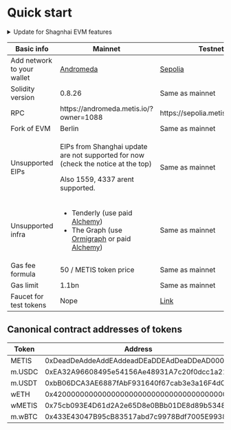 # Quick start

<details>

<summary>Update for Shagnhai EVM features</summary>

**1. PUSH0 opcode**

You can use shanghai evm version in your project.

```solidity
// SPDX-License-Identifier: UNLICENSED
pragma solidity ^0.8.20;
contract MetisShanghaiUpgradeExample {
    uint256 public num;
    function push0(uint256 _n) public {
        num = _n;
    }
}
```

**2. More user-friendly error from the rpc**

The RPC can return encoded custom errors and solidity panic errors

**Custom errors**

```solidity
// SPDX-License-Identifier: UNLICENSED
pragma solidity ^0.8.20;
error MyError();
contract MetisShanghaiUpgradeExample {
    function customError() public pure {
        revert MyError();
    }
}
```

{% code overflow="wrap" %}
```sh
curl https://l2rpc.devnet.metisdevops.link -X POST -H "Content-Type: application/json" \
  --data '{"method":"eth_call","params":[{"to":"0x2e07967571dB8896178A65039b4Dd13Be354B002","input":"0xdda3a7bd"}, "latest"],"id":1,"jsonrpc":"2.0"}'
```
{% endcode %}

**The error data 0xdd6c951c is for the custom error MyError**

{% code overflow="wrap" %}
```json
{
  "jsonrpc": "2.0",
  "id": 1,
  "error": { "code": 3, "message": "execution reverted", "data": "0xdd6c951c" }
}
```
{% endcode %}

**Solidity panic errors**

```solidity
// SPDX-License-Identifier: UNLICENSED
pragma solidity ^0.8.20;
contract MetisShanghaiUpgradeExample {
    function panicError(uint256 _x) public pure returns (uint256){
        return _x / 0;
    }
}
```

{% code overflow="wrap" %}
```sh
curl https://l2rpc.devnet.metisdevops.link -X POST -H "Content-Type: application/json" \
  --data '{"method":"eth_call","params":[{"to":"0x2e07967571dB8896178A65039b4Dd13Be354B002","input":"0x67c9d7930000000000000000000000000000000000000000000000000000000000000001"}, "latest"],"id":1,"jsonrpc":"2.0"}'
```
{% endcode %}

{% code overflow="wrap" %}
```json
{
  "jsonrpc": "2.0",
  "id": 1,
  "error": {
    "code": 3,
    "message": "execution reverted: division or modulo by zero",
    "data": "0x4e487b710000000000000000000000000000000000000000000000000000000000000012"
  }
}
```
{% endcode %}

</details>

<table><thead><tr><th width="197">Basic info</th><th width="284">Mainnet</th><th>Testnet</th></tr></thead><tbody><tr><td>Add network to your wallet</td><td><a href="https://chainlist.org/chain/1088">Andromeda</a></td><td> <a href="https://chainlist.org/chain/59902">Sepolia</a></td></tr><tr><td>Solidity version</td><td>0.8.26</td><td>Same as mainnet</td></tr><tr><td>RPC</td><td>https://andromeda.metis.io/?owner=1088</td><td>https://sepolia.metisdevops.link</td></tr><tr><td>Fork of EVM</td><td>Berlin</td><td>Same as mainnet</td></tr><tr><td>Unsupported EIPs</td><td><p>EIPs from Shanghai update are not supported for now (check the notice at the top)</p><p>Also 1559, 4337 arent supported.</p></td><td>Same as mainnet</td></tr><tr><td>Unsupported infra</td><td><ul><li>Tenderly (use paid <a href="https://www.alchemy.com/">Alchemy</a>)</li><li>The Graph (use <a href="https://www.ormilabs.xyz/">Ormigraph</a> or paid <a href="https://www.alchemy.com/">Alchemy</a>)</li></ul></td><td>Same as mainnet</td></tr><tr><td>Gas fee formula</td><td>50 / METIS token price</td><td>Same as mainnet</td></tr><tr><td>Gas limit</td><td>1.1bn</td><td>Same as mainnet</td></tr><tr><td>Faucet for test tokens</td><td>Nope</td><td><a href="https://faucet-427702.uc.r.appspot.com/">Link</a></td></tr></tbody></table>

## Canonical contract addresses of tokens

<table><thead><tr><th width="114">Token</th><th width="541">Address</th><th>Decimals</th></tr></thead><tbody><tr><td>METIS</td><td>0xDeadDeAddeAddEAddeadDEaDDEAdDeaDDeAD0000</td><td>18</td></tr><tr><td>m.USDC</td><td>0xEA32A96608495e54156Ae48931A7c20f0dcc1a21</td><td>6</td></tr><tr><td>m.USDT</td><td>0xbB06DCA3AE6887fAbF931640f67cab3e3a16F4dC</td><td>6</td></tr><tr><td>wETH</td><td>0x420000000000000000000000000000000000000A</td><td>18</td></tr><tr><td>wMETIS</td><td>0x75cb093E4D61d2A2e65D8e0BBb01DE8d89b53481</td><td>18</td></tr><tr><td>m.wBTC</td><td>0x433E43047B95cB83517abd7c9978Bdf7005E9938</td><td>8</td></tr></tbody></table>
